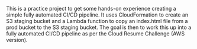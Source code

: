 This is a practice project to get some hands-on experience creating a simple fully automated CI/CD pipeline.  It uses CloudFormation to create an S3 staging bucket and a Lambda function to copy an index.html file from a prod bucket to the S3 staging bucket. The goal is then to work this up into a fully automated CI/CD pipeline as per the Cloud Resume Challenge (AWS version).